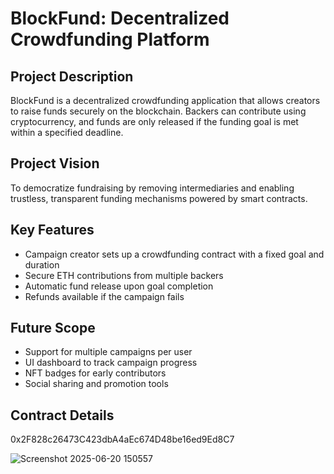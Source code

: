 # BlockFund: Decentralized Crowdfunding Platform

## Project Description
BlockFund is a decentralized crowdfunding application that allows creators to raise funds securely on the blockchain. Backers can contribute using cryptocurrency, and funds are only released if the funding goal is met within a specified deadline.

## Project Vision
To democratize fundraising by removing intermediaries and enabling trustless, transparent funding mechanisms powered by smart contracts.

## Key Features
- Campaign creator sets up a crowdfunding contract with a fixed goal and duration
- Secure ETH contributions from multiple backers
- Automatic fund release upon goal completion
- Refunds available if the campaign fails

## Future Scope
- Support for multiple campaigns per user
- UI dashboard to track campaign progress
- NFT badges for early contributors
- Social sharing and promotion tools

## Contract Details
0x2F828c26473C423dbA4aEc674D48be16ed9Ed8C7

![Screenshot 2025-06-20 150557](https://github.com/user-attachments/assets/1d855703-4c88-431e-aaec-828b150138e0)

